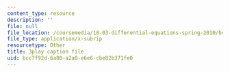 ```yaml
---
content_type: resource
description: ''
file: null
file_location: /coursemedia/18-03-differential-equations-spring-2010/bcc7f92d6a80a2a0e6e6cbe82b371fe0_WBJ_iXudb-s.srt
file_type: application/x-subrip
resourcetype: Other
title: 3play caption file
uid: bcc7f92d-6a80-a2a0-e6e6-cbe82b371fe0
---
```

